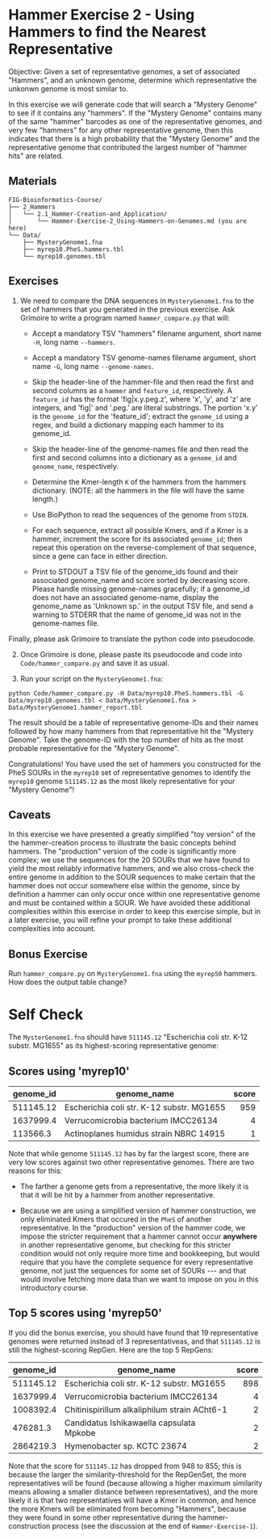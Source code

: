 # Hammer Exercise 2 - Using Hammers to find the Nearest Representative

Objective: Given a set of representative genomes,  a set of associated "Hammers", and an unknown genome, determine which representative the unkonwn genome is most similar to.

In this exercise we will generate code that will search a "Mystery Genome" to see if it contains any "hammers". If the "Mystery Genome" contains many of the same "hammer" barcodes as one of the representative genomes, and very few "hammers" for any other representative genome, then this indicates that there is a high probability that the "Mystery Genome" and the representative genome that contributed the largest number of "hammer hits" are related.

## Materials

```
FIG-Bioinformatics-Course/
├── 2_Hammers 
│   └── 2.1_Hammer-Creation-and_Application/
│       └── Hammer-Exercise-2_Using-Hammers-on-Genomes.md (you are here)
└── Data/
    ├── MysteryGenome1.fna
    ├── myrep10.PheS.hammers.tbl
    └── myrep10.genomes.tbl
```

## Exercises

1. We need to compare the DNA sequences in `MysteryGenome1.fna`
to the set of hammers that you generated in the previous exercise.
Ask Grimoire to write a program named `hammer_compare.py` that will:

    * Accept a mandatory TSV "hammers" filename argument,
    short name `-H`, long name `--hammers`.

    * Accept a mandatory TSV genome-names filename argument,
    short name `-G`, long name `--genome-names`.

    * Skip the header-line of the hammer-file and then read
    the first and second columns as a `hammer` and `feature_id`,
    respectively. A `feature_id` has the format 'fig|x.y.peg.z',
    where 'x', 'y', and 'z' are integers, and 'fig|' and '.peg.'
    are literal substrings. The portion 'x.y' is the `genome_id`
    for the 'feature_id'; extract the `genome_id` using a regex,
    and build a dictionary mapping each hammer to its genome_id.

    * Skip the header-line of the genome-names file and then read
    the first and second columns into a dictionary as a `genome_id`
    and `genome_name`, respectively.

    * Determine the Kmer-length `K` of the hammers from the hammers dictionary.
    (NOTE: all the hammers in the file will have the same length.)

    * Use BioPython to read the sequences of the genome from `STDIN`.

    * For each sequence, extract all possible Kmers, and if a Kmer is a hammer,
    increment the score for its associated `genome_id`; then repeat this operation on the reverse-complement of that sequence, since a gene can face in either direction.

    * Print to STDOUT a TSV file of the genome_ids found
    and their associated genome_name and score
    sorted by decreasing score.
    Please handle missing genome-names gracefully;
    if a genome_id does not have an associated genome-name,
    display the genome_name as 'Unknown sp.' in the output TSV file,
    and send a warning to STDERR that the name of genome_id was not in
    the genome-names file.
    
Finally, please ask Grimoire to translate the python code into pseudocode.

2. Once Grimoire is done, please paste its pseudocode and code into `Code/hammer_compare.py` and save it as usual.

3. Run your script on the `MysteryGenome1.fna`:

```
python Code/hammer_compare.py -H Data/myrep10.PheS.hammers.tbl -G Data/myrep10.genomes.tbl < Data/MysteryGenome1.fna > Data/MysteryGenome1.hammer_report.tbl
```

The result should be a table of representative genome-IDs and their names followed by how many hammers from that representative hit the "Mystery Genome". Take the genome-ID with the top number of hits as the most probable representative for the "Mystery Genome".


Congratulations! You have used the set of hammers you constructed for the PheS SOURs in the `myrep10` set of representative genomes to identify the `myrep10` genome `511145.12` as the most likely representative for your "Mystery Genome"!

## Caveats

In this exercise we have presented a greatly simplified "toy version" of the the hammer-creation process to illustrate the basic concepts behind hammers. The "production" version of the code is significantly more complex; we use the sequences for the 20 SOURs that we have found to yield the most reliably informative hammers, and we also cross-check the entire genome in addition to the SOUR sequences to make certain that the hammer does not occur somewhere else within the genome, since by definition a hammer can only occur once within one representative genome and must be contained within a SOUR. We have avoided these additional complexities within this exercise in order to keep this exercise simple, but in a later exercise, you will refine your prompt to take these additional complexities into account.

## Bonus Exercise

Run `hammer_compare.py` on `MysteryGenome1.fna` using the `myrep50` hammers. How does the output table change?

# Self Check

The `MysterGenome1.fna` should have `511145.12` "Escherichia coli str. K-12 substr. MG1655" as its highest-scoring representative genome:

## Scores using 'myrep10'

| genome_id | genome_name | score |
| --- | --- | ---: |
| 511145.12 | Escherichia coli str. K-12 substr. MG1655 | 959 |
| 1637999.4 | Verrucomicrobia bacterium IMCC26134 | 4 |
| 113566.3 | Actinoplanes humidus strain NBRC 14915 | 1 |

Note that while genome `511145.12` has by far the largest score,
there are very low scores against two other representative genomes.
There are two reasons for this:

* The farther a genome gets from a representative,
the more likely it is that it will be hit by a hammer from another representative.

* Because we are using a simplified version of hammer construction,
we only eliminated Kmers that occured in the `PheS` of another representative. In the "production" version of the hammer code,
we impose the stricter requirement that a hammer cannot occur **anywhere** in another representative genome, but checking for this
stricter condition would not only require more time and bookkeeping,
but would require that you have the complete sequence
for every representative genome, not just the sequences for
some set of SOURs --- and that would involve fetching more data
than we want to impose on you in this introductory course.

## Top 5 scores using 'myrep50'

If you did the bonus exercise, you should have found that
19 representative genomes were returned instead of 3 representativeas, 
and that `511145.12` is still the highest-scoring RepGen.
Here are the top 5 RepGens:

| genome_id | genome_name | score |
| --- | --- | ---: |
| 511145.12 | Escherichia coli str. K-12 substr. MG1655 | 898 |
| 1637999.4 | Verrucomicrobia bacterium IMCC26134 | 4 |
| 1008392.4 | Chitinispirillum alkaliphilum strain ACht6-1 | 2 |
| 476281.3 | Candidatus Ishikawaella capsulata Mpkobe | 2 |
| 2864219.3 | Hymenobacter sp. KCTC 23674 | 2 |

Note that the score for `511145.12` has dropped from 948 to 855;
this is because the larger the similarity-threshold for the RepGenSet,
the more representatives will be found (because allowing a higher maximum similarity means allowing a smaller distance between representatives), and the more likely it is that two representatives will have a Kmer in common, 
and hence the more Kmers will be eliminated from becoming "Hammers", because they were found in some other representative during the hammer-construction process (see the discussion at the end of `Hammer-Exercise-1`).
